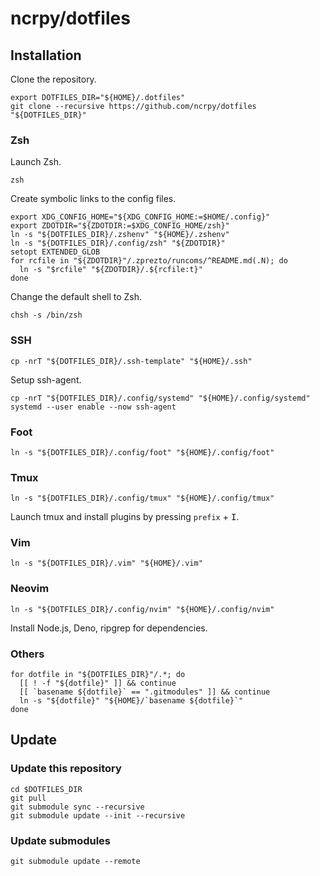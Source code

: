 # ncrpy/dotfiles

## Installation

Clone the repository.

```console
export DOTFILES_DIR="${HOME}/.dotfiles"
git clone --recursive https://github.com/ncrpy/dotfiles "${DOTFILES_DIR}"
```

### Zsh

Launch Zsh.

```console
zsh
```

Create symbolic links to the config files.

```console
export XDG_CONFIG_HOME="${XDG_CONFIG_HOME:=$HOME/.config}"
export ZDOTDIR="${ZDOTDIR:=$XDG_CONFIG_HOME/zsh}"
ln -s "${DOTFILES_DIR}/.zshenv" "${HOME}/.zshenv"
ln -s "${DOTFILES_DIR}/.config/zsh" "${ZDOTDIR}"
setopt EXTENDED_GLOB
for rcfile in "${ZDOTDIR}"/.zprezto/runcoms/^README.md(.N); do
  ln -s "$rcfile" "${ZDOTDIR}/.${rcfile:t}"
done
```

Change the default shell to Zsh.

```console
chsh -s /bin/zsh
```

### SSH

```console
cp -nrT "${DOTFILES_DIR}/.ssh-template" "${HOME}/.ssh"
```

Setup ssh-agent.

```console
cp -nrT "${DOTFILES_DIR}/.config/systemd" "${HOME}/.config/systemd"
systemd --user enable --now ssh-agent
```

### Foot

```console
ln -s "${DOTFILES_DIR}/.config/foot" "${HOME}/.config/foot"
```

### Tmux

```console
ln -s "${DOTFILES_DIR}/.config/tmux" "${HOME}/.config/tmux"
```
Launch tmux and install plugins by pressing `prefix` + <kbd>I</kbd>.

### Vim

```console
ln -s "${DOTFILES_DIR}/.vim" "${HOME}/.vim"
```

### Neovim

```console
ln -s "${DOTFILES_DIR}/.config/nvim" "${HOME}/.config/nvim"
```
Install Node.js, Deno, ripgrep for dependencies.

### Others

```console
for dotfile in "${DOTFILES_DIR}"/.*; do
  [[ ! -f "${dotfile}" ]] && continue
  [[ `basename ${dotfile}` == ".gitmodules" ]] && continue
  ln -s "${dotfile}" "${HOME}/`basename ${dotfile}`"
done
```

## Update

### Update this repository

```console
cd $DOTFILES_DIR
git pull
git submodule sync --recursive
git submodule update --init --recursive
```

### Update submodules

```console
git submodule update --remote
```

